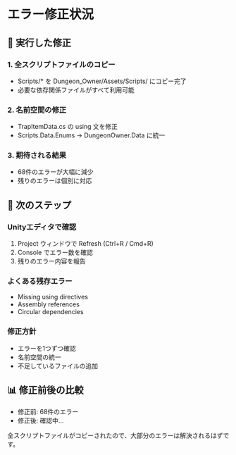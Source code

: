 # エラー修正状況

## 🔧 実行した修正

### 1. 全スクリプトファイルのコピー
- Scripts/* を Dungeon_Owner/Assets/Scripts/ にコピー完了
- 必要な依存関係ファイルがすべて利用可能

### 2. 名前空間の修正
- TrapItemData.cs の using 文を修正
- Scripts.Data.Enums → DungeonOwner.Data に統一

### 3. 期待される結果
- 68件のエラーが大幅に減少
- 残りのエラーは個別に対応

## 🎯 次のステップ

### Unityエディタで確認
1. Project ウィンドウで Refresh (Ctrl+R / Cmd+R)
2. Console でエラー数を確認
3. 残りのエラー内容を報告

### よくある残存エラー
- Missing using directives
- Assembly references
- Circular dependencies

### 修正方針
- エラーを1つずつ確認
- 名前空間の統一
- 不足しているファイルの追加

## 📊 修正前後の比較
- 修正前: 68件のエラー
- 修正後: 確認中...

全スクリプトファイルがコピーされたので、大部分のエラーは解決されるはずです。